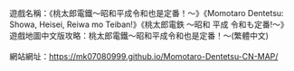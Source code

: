 遊戲名稱：《桃太郎電鐵～昭和平成令和也是定番！～》《Momotaro Dentetsu: Showa, Heisei, Reiwa mo Teiban!》《桃太郎電鉄 〜昭和 平成 令和も定番!〜》
</br>遊戲地圖中文版攻略：桃太郎電鐵～昭和平成令和也是定番！～(繁體中文)</br>
</br>網站網址：https://mk07080999.github.io/Momotaro-Dentetsu-CN-MAP/</br>
